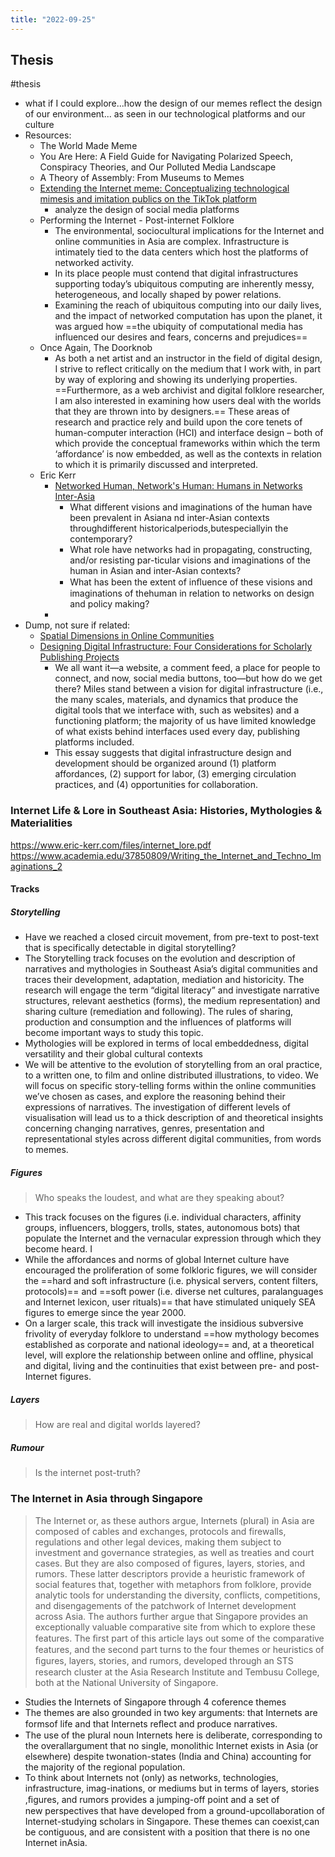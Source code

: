 ```yaml
---
title: "2022-09-25"
---
```

## Thesis
#thesis
- what if I could explore...how the design of our memes reflect the design of our environment... as seen in our technological platforms and our culture
- Resources:
	- The World Made Meme
	- You Are Here: A Field Guide for Navigating Polarized Speech, Conspiracy Theories, and Our Polluted Media Landscape
	- A Theory of Assembly: From Museums to Memes
	- [Extending the Internet meme: Conceptualizing technological mimesis and imitation publics on the TikTok platform](https://journals.sagepub.com/doi/abs/10.1177/1461444820983603)
		- analyze the design of social media platforms
	- Performing the Internet - Post-internet Folklore
		- The environmental, sociocultural implications for the Internet and online communities in Asia are complex. Infrastructure is intimately tied to the data centers which host the platforms of networked activity.
		- In its place people must contend that digital infrastructures supporting today’s ubiquitous computing are inherently messy, heterogeneous, and locally shaped by power relations.
		- Examining the reach of ubiquitous computing into our daily lives, and the impact of networked computation has upon the planet, it was argued how ==the ubiquity of computational media has influenced our desires and fears, concerns and prejudices==
	- Once Again, The Doorknob
		- As both a net artist and an instructor in the field of digital design, I strive to reflect critically on the medium that I work with, in part by way of exploring and showing its underlying properties. ==Furthermore, as a web archivist and digital folklore researcher, I am also interested in examining how users deal with the worlds that they are thrown into by designers.== These areas of research and practice rely and build upon the core tenets of human-computer interaction (HCI) and interface design – both of which provide the conceptual frameworks within which the term ‘affordance’ is now embedded, as well as the contexts in relation to which it is primarily discussed and interpreted. 
	- Eric Kerr
		- [Networked Human, Network's Human: Humans in Networks Inter-Asia](https://www.academia.edu/37850506/Networked_Human_Networks_Human_Humans_in_Networks_Inter_Asia)
			- What different visions and imaginations of the human have been prevalent in Asiana nd inter-Asian contexts throughdifferent historicalperiods,butespeciallyin the contemporary?
			- What role have networks had in propagating, constructing, and/or resisting par-ticular visions and imaginations of the human in Asian and inter-Asian contexts?
			- What has been the extent of inﬂuence of these visions and imaginations of thehuman in relation to networks on design and policy making?
		- 
- Dump, not sure if related:
	- [Spatial Dimensions in Online Communities](https://journals.sagepub.com/doi/10.1177/1206331202005004006?icid=int.sj-full-text.similar-articles.1)
	- [Designing Digital Infrastructure: Four Considerations for Scholarly Publishing Projects](https://journal.culanth.org/index.php/ca/article/view/ca29.2.05/293)
		- We all want it—a website, a comment feed, a place for people to connect, and now, social media buttons, too—but how do we get there? Miles stand between a vision for digital infrastructure (i.e., the many scales, materials, and dynamics that produce the digital tools that we interface with, such as websites) and a functioning platform; the majority of us have limited knowledge of what exists behind interfaces used every day, publishing platforms included.
		- This essay suggests that digital infrastructure design and development should be organized around (1) platform affordances, (2) support for labor, (3) emerging circulation practices, and (4) opportunities for collaboration.

### Internet Life & Lore in Southeast Asia: Histories, Mythologies & Materialities
https://www.eric-kerr.com/files/internet_lore.pdf
https://www.academia.edu/37850809/Writing_the_Internet_and_Techno_Imaginations_2

#### Tracks
##### Storytelling
- Have we reached a closed circuit movement, from pre-text to post-text that is specifically detectable in digital storytelling?
- The Storytelling track focuses on the evolution and description of narratives and mythologies in Southeast Asia’s digital communities and traces their development, adaptation, mediation and historicity. The research will engage the term “digital literacy” and investigate narrative structures, relevant aesthetics (forms), the medium representation) and sharing culture (remediation and following). The rules of sharing, production and consumption and the influences of platforms will become important ways to study this topic.
- Mythologies will be explored in terms of local embeddedness, digital versatility and their global cultural contexts
- We will be attentive to the evolution of storytelling from an oral practice, to a written one, to film and online distributed illustrations, to video. We will focus on specific story-telling forms within the online communities we’ve chosen as cases, and explore the reasoning behind their expressions of narratives. The investigation of different levels of visualisation will lead us to a thick description of and theoretical insights concerning changing narratives, genres, presentation and representational styles across different digital communities, from words to memes.

##### Figures
> Who speaks the loudest, and what are they speaking about?

- This track focuses on the figures (i.e. individual characters, affinity groups, influencers, bloggers, trolls, states, autonomous bots) that populate the Internet and the vernacular expression through which they become heard. I
- While the affordances and norms of global Internet culture have encouraged the proliferation of some folkloric figures, we will consider the ==hard and soft infrastructure (i.e. physical servers, content filters, protocols)== and ==soft power (i.e. diverse net cultures, paralanguages and Internet lexicon, user rituals)== that have stimulated uniquely SEA figures to emerge since the year 2000.
- On a larger scale, this track will investigate the insidious subversive frivolity of everyday folklore to understand ==how mythology becomes established as corporate and national ideology== and, at a theoretical level, will explore the relationship between online and offline, physical and digital, living and the continuities that exist between pre- and post-Internet figures.

##### Layers
> How are real and digital worlds layered?


##### Rumour
> Is the internet post-truth?


### The Internet in Asia through Singapore
> The Internet or, as these authors argue, Internets (plural) in Asia are composed of cables and exchanges, protocols and firewalls, regulations and other legal devices, making them subject to investment and governance strategies, as well as treaties and court cases. But they are also composed of figures, layers, stories, and rumors. These latter descriptors provide a heuristic framework of social features that, together with metaphors from folklore, provide analytic tools for understanding the diversity, conflicts, competitions, and disengagements of the patchwork of Internet development across Asia. The authors further argue that Singapore provides an exceptionally valuable comparative site from which to explore these features. The ﬁrst part of this article lays out some of the comparative features, and the second part turns to the four themes or heuristics of ﬁgures, layers, stories, and rumors, developed through an STS research cluster at the Asia Research Institute and Tembusu College, both at the National University of Singapore.

- Studies the Internets of Singapore through 4 coference themes
- The themes are also grounded in two key arguments: that Internets are formsof life and that Internets reﬂect and produce narratives.
- The use of the plural noun Internets here is deliberate, corresponding to the overallargument that no single, monolithic Internet exists in Asia (or elsewhere) despite twonation-states (India and China) accounting for the majority of the regional population.
- To think about Internets not (only) as networks, technologies, infrastructure, imag-inations, or mediums but in terms of layers, stories ,ﬁgures, and rumors provides a jumping-off point and a set of new perspectives that have developed from a ground-upcollaboration of Internet-studying scholars in Singapore. These themes can coexist,can be contiguous, and are consistent with a position that there is no one Internet inAsia.



